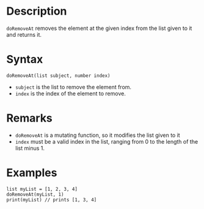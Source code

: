 ﻿# Description

`doRemoveAt` removes the element at the given index from the list given to it and returns it.

# Syntax

```step
doRemoveAt(list subject, number index)
```

- `subject` is the list to remove the element from.
- `index` is the index of the element to remove.

# Remarks

- `doRemoveAt` is a mutating function, so it modifies the list given to it
- `index` must be a valid index in the list, ranging from 0 to the length of the list minus 1.

# Examples

```step
list myList = [1, 2, 3, 4]
doRemoveAt(myList, 1)
print(myList) // prints [1, 3, 4]
```
